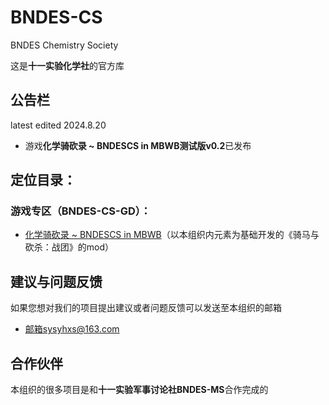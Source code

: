 # BNDES-CS
BNDES Chemistry Society

这是**十一实验化学社**的官方库

## 公告栏
latest edited 2024.8.20
* 游戏**化学骑砍录 ~ BNDESCS in MBWB测试版v0.2**已发布

## 定位目录：
### 游戏专区（BNDES-CS-GD）：
* [化学骑砍录 ~ BNDESCS in MBWB](https://github.com/BNDES-CS/BNDES-CS/tree/BNDES-CS-GD-MBWB)（以本组织内元素为基础开发的《骑马与砍杀：战团》的mod）

## 建议与问题反馈
如果您想对我们的项目提出建议或者问题反馈可以发送至本组织的邮箱
* [邮箱sysyhxs@163.com](sysyhxs@163.com)

## 合作伙伴
本组织的很多项目是和**十一实验军事讨论社BNDES-MS**合作完成的

